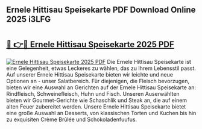 ## Ernele Hittisau Speisekarte PDF Download Online 2025 i3LFG

# <h2><a href="http://gc9eye1.nevu.top/?p=Ernele+Hittisau+Speisekarte">🔗 👉🔴 Ernele Hittisau Speisekarte 2025 PDF</a></h2>

[![Ernele Hittisau Speisekarte 2025 PDF](https://i.imgur.com/dBaPXMq.png)](http://gc9eye1.nevu.top/?p=Ernele+Hittisau+Speisekarte)
Die Ernele Hittisau Speisekarte ist eine Gelegenheit, etwas Leckeres zu wählen, das zu Ihrem Lebensstil passt. Auf unserer Ernele Hittisau Speisekarte bieten wir leichte und neue Optionen an - unser Salatbereich. Für diejenigen, die Fleisch bevorzugen, bieten wir eine Auswahl an Gerichten auf der Ernele Hittisau Speisekarte an: Rindfleisch, Schweinefleisch, Huhn und Fisch. Unseren Auserwählten bieten wir Gourmet-Gerichte wie Schaschlik und Steak an, die auf einem alten Feuer zubereitet werden. Unsere Ernele Hittisau Speisekarte bietet eine große Auswahl an Desserts, von klassischen Torten und Kuchen bis hin zu exquisiten Crème Brûlée und Schokoladenfuufus.
